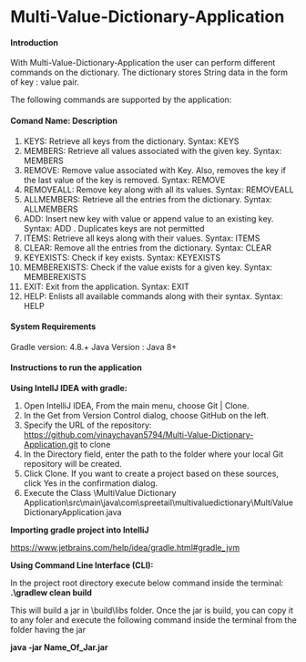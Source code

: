 # Multi-Value-Dictionary-Application

#### Introduction

With Multi-Value-Dictionary-Application the user can perform different commands on the dictionary. The dictionary stores String data in the form of key : value pair.  

The following commands are supported by the application:

#### Comand Name: Description
1. KEYS: Retrieve all keys from the dictionary. Syntax: KEYS
2. MEMBERS: Retrieve all values associated with the given key. Syntax: MEMBERS <key>
3. REMOVE: Remove value associated with Key. Also, removes the key if the last value of the key is removed. Syntax: REMOVE <key> <value>
4. REMOVEALL: Remove key along with all its values. Syntax: REMOVEALL <key>
5. ALLMEMBERS: Retrieve all the entries from the dictionary. Syntax: ALLMEMBERS
6. ADD: Insert new key with value or append value to an existing key. Syntax: ADD <key> <value>. Duplicates keys are not permitted
7. ITEMS: Retrieve all keys along with their values. Syntax: ITEMS
8. CLEAR: Remove all the entries from the dictionary. Syntax: CLEAR
9. KEYEXISTS: Check if key exists. Syntax: KEYEXISTS <key>
10. MEMBEREXISTS: Check if the value exists for a given key. Syntax: MEMBEREXISTS <key> <value>
11. EXIT: Exit from the application. Syntax: EXIT
12. HELP: Enlists all available commands along with their syntax. Syntax: HELP

#### System Requirements

Gradle version: 4.8.+
Java Version : Java 8+


#### Instructions to run the application

**Using IntellJ IDEA with gradle:**
1. Open IntelliJ IDEA, From the main menu, choose Git | Clone. 
2. In the Get from Version Control dialog, choose GitHub on the left.
3. Specify the URL of the repository: https://github.com/vinaychavan5794/Multi-Value-Dictionary-Application.git to clone
4. In the Directory field, enter the path to the folder where your local Git repository will be created.
5. Click Clone. If you want to create a project based on these sources, click Yes in the confirmation dialog.
6.  Execute the Class \MultiValue Dictionary Application\src\main\java\com\spreetail\multivaluedictionary\MultiValueDictionaryApplication.java

**Importing gradle project into IntelliJ**

https://www.jetbrains.com/help/idea/gradle.html#gradle_jvm

**Using Command Line Interface (CLI):**

In the project root directory execute below command inside the terminal:
**.\gradlew clean build**

This will build a jar in \build\libs folder. Once the jar is build, you can copy it to any foler
and execute the following command inside the terminal from the folder having the jar

**java -jar Name_Of_Jar.jar**
